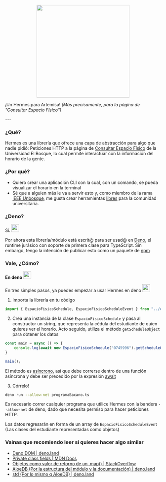 <p align="center">
<img src="https://i.imgur.com/FyuosDs.png" width="300"/>

¡Un Hermes para Artemisa! *(Más precisamente, para la página de "Consultar Espacio Físico")*
</p>
---

### ¿Qué?

Hermes es una librería que ofrece una capa de abstracción para algo que nadie pidió: Peticiones HTTP a la página de [Consultar Espacio Físico](https://artemisa.unbosque.edu.co/serviciosacademicos/EspacioFisico/Interfas/EspaciosFisicosAsigandosReporte.php) de la Universidad El Bosque, lo cual permite interactuar con la información del horario de la gente.

### ¿Por qué?

- Quiero crear una aplicación CLI con la cual, con un comando, se pueda visualizar el horario en la terminal
- Sé que a alguien más le va a servir esto y, como miembro de la rama [IEEE Unbosque](https://branch-ieee-ueb.netlify.app/), me gusta crear herramientas [libres](https://www.gnu.org/philosophy/free-sw.html) para la comunidad universitaria.

### ¿Deno?

Sí. <img src="https://deno.land/logo.svg?__frsh_c=a8nx5mcy04n0" width="25"/>

Por ahora esta librería/módulo está escrit@ para ser usad@ en [Deno](deno.land/), el runtime jurásico con soporte de primera clase para TypeScript. Sin embargo, tengo la intención de publicar esto como un paquete de [npm](https://www.npmjs.com/)

### Vale, ¿Cómo?

**En deno** <img src="https://deno.land/logo.svg?__frsh_c=a8nx5mcy04n0" width="25"/>

En tres simples pasos, ya puedes empezar a usar Hermes en deno <img src="https://deno.land/logo.svg?__frsh_c=a8nx5mcy04n0" width="25"/>

1. Importa la librería en tu código

```javascript
import { EspacioFisicoSchedule, EspacioFisicoScheduleEvent } from "../espaciofisico-hermes/mod.ts"
```

2. Crea una instancia de la clase `EspacioFisicoSchedule` y pasa al constructor un string, que representa la cédula del estudiante de quien quieres ver el horario. Acto seguido, utiliza el método `getScheduleObject` para obtener los datos

```javascript
const main = async () => {
	console.log(await new EspacioFisicoSchedule("0745996").getScheduleObject())
}

main();
```

El método es [asíncrono](https://developer.mozilla.org/es/docs/Web/JavaScript/Reference/Statements/async_function), así que debe correrse dentro de una función asíncrona y debe ser precedido por la expresión [await](https://developer.mozilla.org/es/docs/Web/JavaScript/Reference/Operators/await)

3. Córrelo!

```bash
deno run --allow-net programaBacano.ts 
```

Es necesario correr cualquier programa que utilice Hermes con la bandera `--allow-net` de deno, dado que necesita permiso para hacer peticiones HTTP.

Los datos regresarán en forma de un array de `EspacioFisicoScheduleEvent` (Las clases del estudiante representadas como objetos)

### Vainas que recomiendo leer si quieres hacer algo similar

- [Deno DOM | deno.land](https://deno.land/manual@v1.25.2/jsx_dom/deno_dom)
- [Private class fields | MDN Docs](https://developer.mozilla.org/en-US/docs/Web/JavaScript/Reference/Classes/Private_class_fields)
- [Objetos como valor de retorno de un .map() | StackOverflow](https://stackoverflow.com/questions/47841899/js-map-return-object)
- [AloeDB (Por la estructura del módulo y la documentación) | deno.land](https://deno.land/x/aloedb@0.9.0/mod.ts?s=Database)
- [std (Por lo mismo q AloeDB) | deno.land](https://deno.land/std@0.155.0/collections/mod.ts?source)


